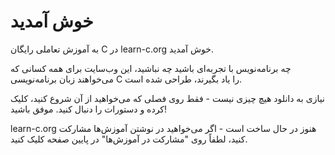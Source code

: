 # خوش آمدید

به آموزش تعاملی رایگان C در learn-c.org خوش آمدید.

چه برنامه‌نویس با تجربه‌ای باشید چه نباشید، این وب‌سایت برای همه کسانی که می‌خواهند زبان برنامه‌نویسی C را یاد بگیرند، طراحی شده است.

نیازی به دانلود هیچ چیزی نیست - فقط روی فصلی که می‌خواهید از آن شروع کنید، کلیک کرده و دستورات را دنبال کنید. موفق باشید!

learn-c.org هنوز در حال ساخت است - اگر می‌خواهید در نوشتن آموزش‌ها مشارکت کنید، لطفاً روی "مشارکت در آموزش‌ها" در پایین صفحه کلیک کنید.
